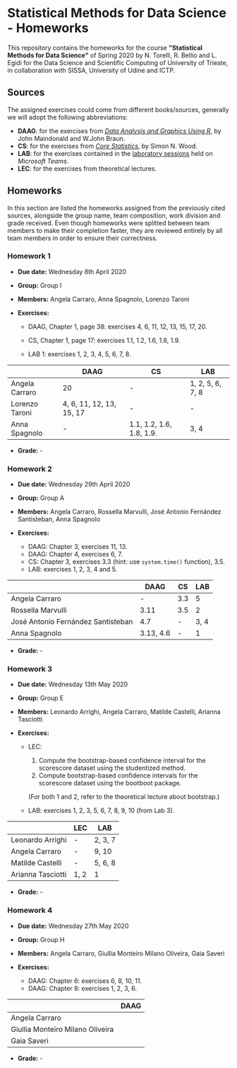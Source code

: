 # Statistical Methods for Data Science - Homeworks

This repository contains the homeworks for the course **"Statistical Methods for Data Science"** of Spring 2020 by N. Torelli, R. Bellio and L. Egidi for the Data Science and Scientific Computing of University of Trieste, in collaboration with SISSA, University of Udine and ICTP.

## Sources

The assigned exercises could come from different books/sources, generally we will adopt the following abbreviations:

- **DAAG**: for the exercises from *[Data Analysis and Graphics Using R](http://www.pindex.com/uploads/post_docs/Maindonald%20Data%20Analysis%20and%20Graphics(PINDEX-DOC-6953).pdf)*, by John Maindonald and W.John Braun.
- **CS**: for the exercises from *[Core Statistics](https://people.maths.bris.ac.uk/~sw15190/core-statistics.pdf)*, by Simon N. Wood.
- **LAB**: for the exercises contained in the [laboratory sessions](https://moodle2.units.it/course/view.php?id=5505) held on *Microsoft Teams*.
- **LEC**: for the exercises from theoretical lectures.


## Homeworks

In this section are listed the homeworks assigned from the previously cited sources, alongside the group name, team composition, work division and grade received. Even though homeworks were splitted between team members to make their completion faster, they are reviewed entirely by all team members in order to ensure their correctness.

### Homework 1

* **Due date:** Wednesday 8th April 2020

* **Group:** Group I

* **Members:** Angela Carraro, Anna Spagnolo, Lorenzo Taroni

* **Exercises:**
  * DAAG, Chapter 1, page 38:  exercises 4, 6, 11, 12, 13, 15, 17, 20.
    
  * CS, Chapter 1, page 17: exercises 1.1, 1.2, 1.6, 1.8, 1.9.
    
  * LAB 1: exercises 1, 2, 3, 4, 5, 6, 7, 8.

|                | DAAG                     | CS                       | LAB              |
| -------------- | ------------------------ | ------------------------ | ---------------- |
| Angela Carraro | 20                       | -                        | 1, 2, 5, 6, 7, 8 |
| Lorenzo Taroni | 4, 6, 11, 12, 13, 15, 17 | -                        | -                |
| Anna Spagnolo  | -                        | 1.1, 1.2, 1.6, 1.8, 1.9. | 3, 4             |

- **Grade:** -

### Homework 2

* **Due date:** Wednesday 29th April 2020

* **Group:** Group A

* **Members:** Angela Carraro, Rossella Marvulli, José Antonio Fernández Santisteban, Anna Spagnolo

* **Exercises:**
  * DAAG: Chapter 3, exercises 11, 13.
  * DAAG: Chapter 4, exercises 6, 7.
  * CS: Chapter 3, exercises 3.3 (hint: use `system.time()` function), 3.5.
  * LAB: exercises 1, 2, 3, 4 and 5.

|                                    | DAAG      | CS   | LAB  |
| ---------------------------------- | --------- | ---- | ---- |
| Angela Carraro                     | -         | 3.3  | 5    |
| Rossella Marvulli                  | 3.11      | 3.5  | 2    |
| José Antonio Fernández Santisteban | 4.7       | -    | 3, 4 |
| Anna Spagnolo                      | 3.13, 4.6 | -    | 1    |

- **Grade:** -

### Homework 3

* **Due date:** Wednesday 13th May 2020

* **Group:** Group E

* **Members:** Leonardo Arrighi, Angela Carraro, Matilde Castelli, Arianna Tasciotti

* **Exercises:**

  * LEC:

    1. Compute the bootstrap-based confidence interval for the 𝗌𝖼𝗈𝗋𝖾score dataset using the studentized method.
    2. Compute bootstrap-based confidence intervals for the 𝗌𝖼𝗈𝗋𝖾score dataset using the 𝖻𝗈𝗈𝗍boot package.

    (For both 1 and 2, refer to the theoretical lecture about bootstrap.)

  * LAB: exercises 1, 2, 3, 5, 6, 7, 8, 9, 10 (from Lab 3).

|                   | LEC  | LAB     |
| ----------------- | ---- | ------- |
| Leonardo Arrighi  | -    | 2, 3, 7 |
| Angela Carraro    | -    | 9, 10   |
| Matilde Castelli  | -    | 5, 6, 8 |
| Arianna Tasciotti | 1, 2 | 1       |

- **Grade:** -

### Homework 4

* **Due date:** Wednesday 27th May 2020

* **Group:** Group H

* **Members:** Angela Carraro, Giullia Monteiro Milano Oliveira, Gaia Saveri

* **Exercises:**
  * DAAG: Chapter 6: exercises 6, 8, 10, 11.
  * DAAG: Chapter 8: exercises 1, 2, 3, 6.

|                                  | DAAG |
| -------------------------------- | ---- |
| Angela Carraro                   |      |
| Giullia Monteiro Milano Oliveira |      |
| Gaia Saveri                      |      |

- **Grade:** -